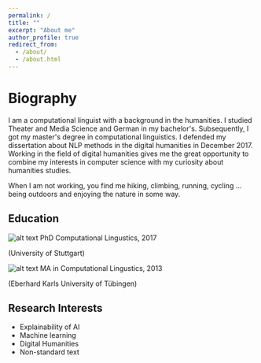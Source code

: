 ```yaml
---
permalink: /
title: ""
excerpt: "About me"
author_profile: true
redirect_from: 
  - /about/
  - /about.html
---
```


Biography
======
I am a computational linguist with a background in the humanities. I studied Theater and Media Science and German in my bachelor's. Subsequently, I got my master's degree in computational linguistics. I defended my dissertation about NLP methods in the digital humanities in December 2017. Working in the field of digital humanities gives me the great opportunity to combine my interests in computer science with my curiosity about humanities studies.

When I am not working, you find me hiking, climbing, running, cycling ... being outdoors and enjoying the nature in some way.


## Education

 ![alt text](https://fionnd.github.io/images/icon2.png "Logo Title Text 1")
 PhD Computational Lingustics, 2017
 
(University of Stuttgart)

![alt text](https://fionnd.github.io/images/icon2.png "Logo Title Text 1")
 MA in Computational Lingustics, 2013
 
(Eberhard Karls University of Tübingen)

## Research Interests
* Explainability of AI
* Machine learning
* Digital Humanities
* Non-standard text

